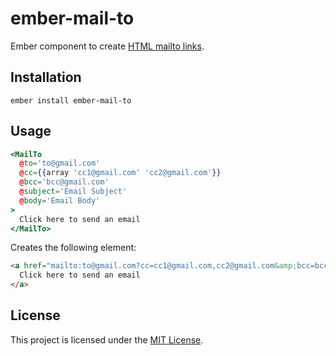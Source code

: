 ember-mail-to
==============================================================================

Ember component to create [HTML mailto links](https://tools.ietf.org/html/rfc6068).

Installation
------------------------------------------------------------------------------

```
ember install ember-mail-to
```


Usage
------------------------------------------------------------------------------

```hbs
<MailTo
  @to='to@gmail.com'
  @cc={{array 'cc1@gmail.com' 'cc2@gmail.com'}}
  @bcc='bcc@gmail.com'
  @subject='Email Subject'
  @body='Email Body'
>
  Click here to send an email
</MailTo>
```

Creates the following element:

```html
<a href="mailto:to@gmail.com?cc=cc1@gmail.com,cc2@gmail.com&amp;bcc=bcc@gmail.com&amp;subject=Email%20Subject&amp;body=Email%20Body">
  Click here to send an email
</a>
```


License
------------------------------------------------------------------------------

This project is licensed under the [MIT License](LICENSE.md).
